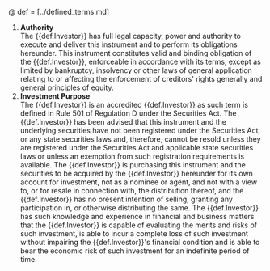 @ def = [../defined_terms.md]

1. **Authority**  
The {{def.Investor}} has full legal capacity, power and authority to execute and deliver this instrument and to perform its obligations hereunder. This instrument constitutes valid and binding obligation of the {{def.Investor}}, enforceable in accordance with its terms, except as limited by bankruptcy, insolvency or other laws of general application relating to or affecting the enforcement of creditors' rights generally and general principles of equity.
2. **Investment Purpose**  
The {{def.Investor}} is an accredited {{def.Investor}} as such term is defined in Rule 501 of Regulation D under the Securities Act. The {{def.Investor}} has been advised that this instrument and the underlying securities have not been registered under the Securities Act, or any state securities laws and, therefore, cannot be resold unless they are registered under the Securities Act and applicable state securities laws or unless an exemption from such registration requirements is available. The {{def.Investor}} is purchasing this instrument and the securities to be acquired by the {{def.Investor}} hereunder for its own account for investment, not as a nominee or agent, and not with a view to, or for resale in connection with, the distribution thereof, and the {{def.Investor}} has no present intention of selling, granting any participation in, or otherwise distributing the same. The {{def.Investor}} has such knowledge and experience in financial and business matters that the {{def.Investor}} is capable of evaluating the merits and risks of such investment, is able to incur a complete loss of such investment without impairing the {{def.Investor}}'s financial condition and is able to bear the economic risk of such investment for an indefinite period of time.